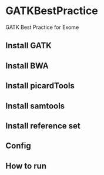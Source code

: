 # GATKBestPractice
GATK Best Practice for Exome

## Install GATK
## Install BWA
## Install picardTools
## Install samtools
## Install reference set
## Config
## How to run
